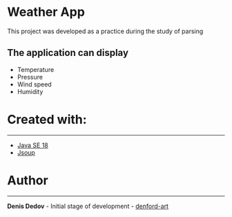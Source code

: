 # Weather App

This project was developed as a practice during the study of parsing

## The application can display

- Temperature
- Pressure
- Wind speed
- Humidity

# Created with:
---
- [Java SE 18](https://openjdk.java.net/projects/jdk/18/ "JDK website")
- [Jsoup](https://jsoup.org/ "Jsoup website")

# Author
- - - 
__Denis Dedov__ - Initial stage of development - [denford-art](https://github.com/denford-art)
